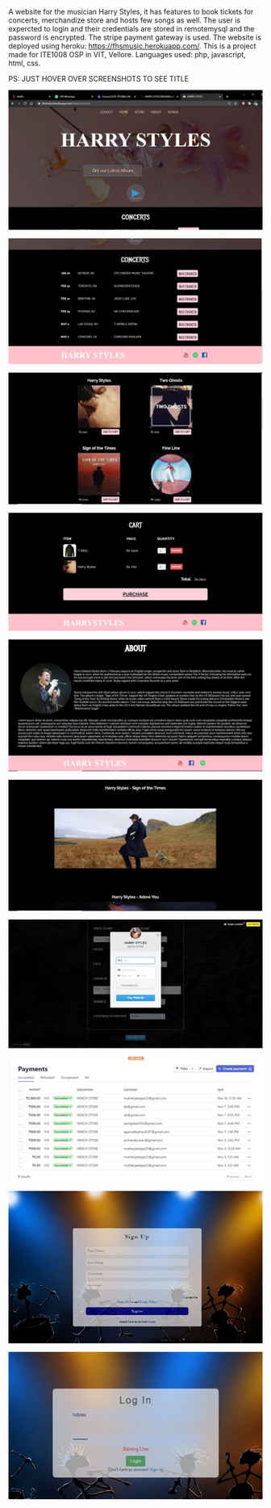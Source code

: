A website for the musician Harry Styles, it has features to book tickets for concerts, merchandize store and hosts few songs as well. The user is expercted to login and their credentials are stored in remotemysql and the password is encrypted. The stripe payment gateway is used. The website is deployed using heroku: https://fhsmusic.herokuapp.com/. This is a project made for ITE1008 OSP in VIT, Vellore. Languages used: php, javascript, html, css. 

PS: JUST HOVER OVER SCREENSHOTS TO SEE TITLE

![Alt text](ss/wellcome.JPG?raw=true "index")

![Alt text](ss/tickets.JPG?raw=true "Concert list")

![Alt text](ss/store.JPG?raw=true "store")

![Alt text](ss/cart.JPG?raw=true "cart")

![Alt text](ss/about.JPG?raw=true "about")

![Alt text](ss/songs.JPG?raw=true "songs")

![Alt text](ss/stripe.JPG?raw=true "payment stripe")

![Alt text](ss/stripe2.JPG?raw=true "payment details")

![Alt text](ss/signup.JPG?raw=true "signup page")

![Alt text](ss/login.JPG?raw=true "login page")


